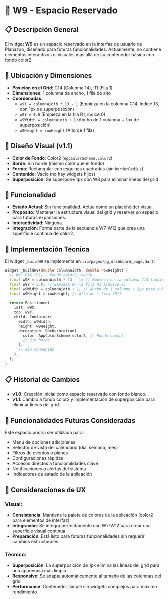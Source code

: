 # 🔲 W9 - Espacio Reservado

## 📋 Descripción General

El widget **W9** es un espacio reservado en la interfaz de usuario de Planazoo, diseñado para futuras funcionalidades. Actualmente, no contiene elementos interactivos ni visuales más allá de su contenedor básico con fondo color2.

## 📍 Ubicación y Dimensiones

- **Posición en el Grid**: C14 (Columna 14), R1 (Fila 1)
- **Dimensiones**: 1 columna de ancho, 1 fila de alto
- **Coordenadas**:
  - `w9X = columnWidth * 13 - 1` (Empieza en la columna C14, índice 13, con 1px de superposición)
  - `w9Y = 0.0` (Empieza en la fila R1, índice 0)
  - `w9Width = columnWidth + 1` (Ancho de 1 columna + 1px de superposición)
  - `w9Height = rowHeight` (Alto de 1 fila)

## 🎨 Diseño Visual (v1.1)

- **Color de Fondo**: Color2 (`AppColorScheme.color2`)
- **Borde**: Sin borde (mismo color que el fondo)
- **Forma**: Rectangular con esquinas cuadradas (sin `borderRadius`)
- **Contenido**: Vacío (no hay widgets hijos)
- **Superposición**: Se superpone 1px con W8 para eliminar líneas del grid

## 🎯 Funcionalidad

- **Estado Actual**: Sin funcionalidad. Actúa como un placeholder visual.
- **Propósito**: Mantener la estructura visual del grid y reservar un espacio para futuras expansiones.
- **Interactividad**: Ninguna.
- **Integración**: Forma parte de la secuencia W7-W12 que crea una superficie continua de color2.

## 🔧 Implementación Técnica

El widget `_buildW9` se implementa en `lib/pages/pg_dashboard_page.dart`:

```dart
Widget _buildW9(double columnWidth, double rowHeight) {
  // W9: C14 (R1) - Fondo color2, vacío
  final w9X = columnWidth * 13 - 1; // Empieza en la columna C14 (índice 13) - 1px para superponerse
  final w9Y = 0.0; // Empieza en la fila R1 (índice 0)
  final w9Width = columnWidth + 1; // Ancho de 1 columna + 1px para cubrir la línea
  final w9Height = rowHeight; // Alto de 1 fila (R1)
  
  return Positioned(
    left: w9X,
    top: w9Y,
    child: Container(
      width: w9Width,
      height: w9Height,
      decoration: BoxDecoration(
        color: AppColorScheme.color2, // Fondo color2
        // Sin borde
      ),
      // Sin contenido
    ),
  );
}
```

## 📋 Historial de Cambios

- **v1.0**: Creación inicial como espacio reservado con fondo blanco.
- **v1.1**: Cambio a fondo color2 y implementación de superposición para eliminar líneas del grid.

## 🚀 Funcionalidades Futuras Consideradas

Este espacio podría ser utilizado para:

- Menú de opciones adicionales
- Selector de vista del calendario (día, semana, mes)
- Filtros de eventos o planes
- Configuraciones rápidas
- Accesos directos a funcionalidades clave
- Notificaciones o alertas del sistema
- Indicadores de estado de la aplicación

## 🎨 Consideraciones de UX

### Visual:
- **Consistencia**: Mantiene la paleta de colores de la aplicación (color2 para elementos de interfaz)
- **Integración**: Se integra perfectamente con W7-W12 para crear una superficie visual continua
- **Preparación**: Está listo para futuras funcionalidades sin requerir cambios estructurales

### Técnico:
- **Superposición**: La superposición de 1px elimina las líneas del grid para una apariencia más limpia
- **Responsive**: Se adapta automáticamente al tamaño de las columnas del grid
- **Performance**: Contenedor simple sin widgets complejos para máximo rendimiento
